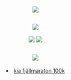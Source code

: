 <h1 align="center">
    <img src="https://readme-typing-svg.herokuapp.com/?font=Inter&size=48&center=true&vCenter=true&width=500&height=70&color=4493F8&duration=4000&lines=hello+!;+i'm+-+;+samuel+widlund+!;" />
</h1>

<h2 align="center"> 
    <img src="https://readme-typing-svg.herokuapp.com/?font=Inter&size=48&center=true&vCenter=true&width=500&height=70&color=9B59B6&duration=4000&lines=competencies;" />
</h2>

<p align="center">
  <img src="https://skillicons.dev/icons?i=html,css,js,bootstrap,nodejs,react,expressjs" />
  <img src="https://skillicons.dev/icons?i=bash,c,python,photoshop,git,linux,windows" />
</p>

<h2 align="center"> 
    <img src="https://readme-typing-svg.herokuapp.com/?font=Inter&size=48&center=true&vCenter=true&width=500&height=70&color=1ABC9C&duration=4000&lines=upcoming+races;" />
</h2>
<li align="center"> <a href="https://fjallmaraton.se/fjallmaratonveckan/fjallmaraton-100k/"> kia fjällmaraton 100k</li>
